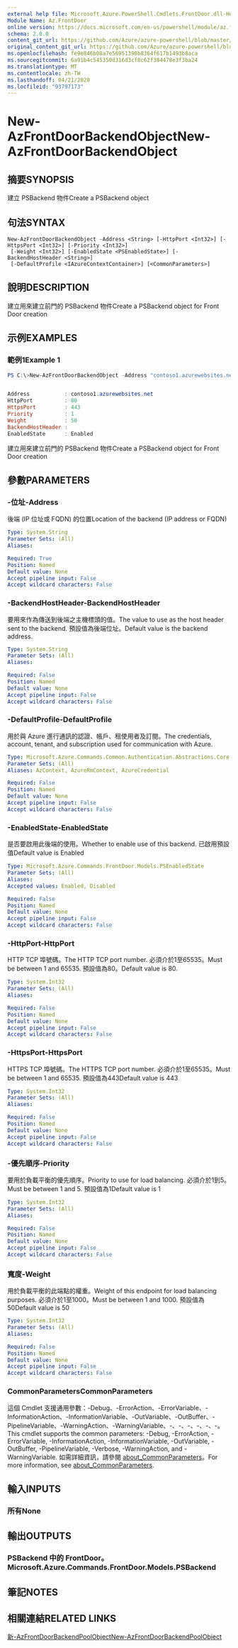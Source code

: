 ```yaml
---
external help file: Microsoft.Azure.PowerShell.Cmdlets.FrontDoor.dll-Help.xml
Module Name: Az.FrontDoor
online version: https://docs.microsoft.com/en-us/powershell/module/az.frontdoor/new-azfrontdoorbackendobject
schema: 2.0.0
content_git_url: https://github.com/Azure/azure-powershell/blob/master/src/FrontDoor/FrontDoor/help/New-AzFrontDoorBackendObject.md
original_content_git_url: https://github.com/Azure/azure-powershell/blob/master/src/FrontDoor/FrontDoor/help/New-AzFrontDoorBackendObject.md
ms.openlocfilehash: fe9e846b08a7e56951390b8364f617b1493b8aca
ms.sourcegitcommit: 6a91b4c545350d316d3cf8c62f384478e3f3ba24
ms.translationtype: MT
ms.contentlocale: zh-TW
ms.lasthandoff: 04/21/2020
ms.locfileid: "93797173"
---
```

# <span data-ttu-id="c4568-101">New-AzFrontDoorBackendObject</span><span class="sxs-lookup"><span data-stu-id="c4568-101">New-AzFrontDoorBackendObject</span></span>

## <span data-ttu-id="c4568-102">摘要</span><span class="sxs-lookup"><span data-stu-id="c4568-102">SYNOPSIS</span></span>
<span data-ttu-id="c4568-103">建立 PSBackend 物件</span><span class="sxs-lookup"><span data-stu-id="c4568-103">Create a PSBackend object</span></span>

## <span data-ttu-id="c4568-104">句法</span><span class="sxs-lookup"><span data-stu-id="c4568-104">SYNTAX</span></span>

```
New-AzFrontDoorBackendObject -Address <String> [-HttpPort <Int32>] [-HttpsPort <Int32>] [-Priority <Int32>]
 [-Weight <Int32>] [-EnabledState <PSEnabledState>] [-BackendHostHeader <String>]
 [-DefaultProfile <IAzureContextContainer>] [<CommonParameters>]
```

## <span data-ttu-id="c4568-105">說明</span><span class="sxs-lookup"><span data-stu-id="c4568-105">DESCRIPTION</span></span>
<span data-ttu-id="c4568-106">建立用來建立前門的 PSBackend 物件</span><span class="sxs-lookup"><span data-stu-id="c4568-106">Create a PSBackend object for Front Door creation</span></span>

## <span data-ttu-id="c4568-107">示例</span><span class="sxs-lookup"><span data-stu-id="c4568-107">EXAMPLES</span></span>

### <span data-ttu-id="c4568-108">範例1</span><span class="sxs-lookup"><span data-stu-id="c4568-108">Example 1</span></span>
```powershell
PS C:\>New-AzFrontDoorBackendObject -Address "contoso1.azurewebsites.net"


Address           : contoso1.azurewebsites.net
HttpPort          : 80
HttpsPort         : 443
Priority          : 1
Weight            : 50
BackendHostHeader :
EnabledState      : Enabled
```

<span data-ttu-id="c4568-109">建立用來建立前門的 PSBackend 物件</span><span class="sxs-lookup"><span data-stu-id="c4568-109">Create a PSBackend object for Front Door creation</span></span>

## <span data-ttu-id="c4568-110">參數</span><span class="sxs-lookup"><span data-stu-id="c4568-110">PARAMETERS</span></span>

### <span data-ttu-id="c4568-111">-位址</span><span class="sxs-lookup"><span data-stu-id="c4568-111">-Address</span></span>
<span data-ttu-id="c4568-112">後端 (IP 位址或 FQDN) 的位置</span><span class="sxs-lookup"><span data-stu-id="c4568-112">Location of the backend (IP address or FQDN)</span></span>

```yaml
Type: System.String
Parameter Sets: (All)
Aliases:

Required: True
Position: Named
Default value: None
Accept pipeline input: False
Accept wildcard characters: False
```

### <span data-ttu-id="c4568-113">-BackendHostHeader</span><span class="sxs-lookup"><span data-stu-id="c4568-113">-BackendHostHeader</span></span>
<span data-ttu-id="c4568-114">要用來作為傳送到後端之主機標頭的值。</span><span class="sxs-lookup"><span data-stu-id="c4568-114">The value to use as the host header sent to the backend.</span></span> <span data-ttu-id="c4568-115">預設值為後端位址。</span><span class="sxs-lookup"><span data-stu-id="c4568-115">Default value is the backend address.</span></span>

```yaml
Type: System.String
Parameter Sets: (All)
Aliases:

Required: False
Position: Named
Default value: None
Accept pipeline input: False
Accept wildcard characters: False
```

### <span data-ttu-id="c4568-116">-DefaultProfile</span><span class="sxs-lookup"><span data-stu-id="c4568-116">-DefaultProfile</span></span>
<span data-ttu-id="c4568-117">用於與 Azure 進行通訊的認證、帳戶、租使用者及訂閱。</span><span class="sxs-lookup"><span data-stu-id="c4568-117">The credentials, account, tenant, and subscription used for communication with Azure.</span></span>

```yaml
Type: Microsoft.Azure.Commands.Common.Authentication.Abstractions.Core.IAzureContextContainer
Parameter Sets: (All)
Aliases: AzContext, AzureRmContext, AzureCredential

Required: False
Position: Named
Default value: None
Accept pipeline input: False
Accept wildcard characters: False
```

### <span data-ttu-id="c4568-118">-EnabledState</span><span class="sxs-lookup"><span data-stu-id="c4568-118">-EnabledState</span></span>
<span data-ttu-id="c4568-119">是否要啟用此後端的使用。</span><span class="sxs-lookup"><span data-stu-id="c4568-119">Whether to enable use of this backend.</span></span> <span data-ttu-id="c4568-120">已啟用預設值</span><span class="sxs-lookup"><span data-stu-id="c4568-120">Default value is Enabled</span></span>

```yaml
Type: Microsoft.Azure.Commands.FrontDoor.Models.PSEnabledState
Parameter Sets: (All)
Aliases:
Accepted values: Enabled, Disabled

Required: False
Position: Named
Default value: None
Accept pipeline input: False
Accept wildcard characters: False
```

### <span data-ttu-id="c4568-121">-HttpPort</span><span class="sxs-lookup"><span data-stu-id="c4568-121">-HttpPort</span></span>
<span data-ttu-id="c4568-122">HTTP TCP 埠號碼。</span><span class="sxs-lookup"><span data-stu-id="c4568-122">The HTTP TCP port number.</span></span>
<span data-ttu-id="c4568-123">必須介於1至65535。</span><span class="sxs-lookup"><span data-stu-id="c4568-123">Must be between 1 and 65535.</span></span>
<span data-ttu-id="c4568-124">預設值為80。</span><span class="sxs-lookup"><span data-stu-id="c4568-124">Default value is 80.</span></span>

```yaml
Type: System.Int32
Parameter Sets: (All)
Aliases:

Required: False
Position: Named
Default value: None
Accept pipeline input: False
Accept wildcard characters: False
```

### <span data-ttu-id="c4568-125">-HttpsPort</span><span class="sxs-lookup"><span data-stu-id="c4568-125">-HttpsPort</span></span>
<span data-ttu-id="c4568-126">HTTPS TCP 埠號碼。</span><span class="sxs-lookup"><span data-stu-id="c4568-126">The HTTPS TCP port number.</span></span>
<span data-ttu-id="c4568-127">必須介於1至65535。</span><span class="sxs-lookup"><span data-stu-id="c4568-127">Must be between 1 and 65535.</span></span>
<span data-ttu-id="c4568-128">預設值為443</span><span class="sxs-lookup"><span data-stu-id="c4568-128">Default value is 443</span></span>

```yaml
Type: System.Int32
Parameter Sets: (All)
Aliases:

Required: False
Position: Named
Default value: None
Accept pipeline input: False
Accept wildcard characters: False
```

### <span data-ttu-id="c4568-129">-優先順序</span><span class="sxs-lookup"><span data-stu-id="c4568-129">-Priority</span></span>
<span data-ttu-id="c4568-130">要用於負載平衡的優先順序。</span><span class="sxs-lookup"><span data-stu-id="c4568-130">Priority to use for load balancing.</span></span>
<span data-ttu-id="c4568-131">必須介於1到5。</span><span class="sxs-lookup"><span data-stu-id="c4568-131">Must be between 1 and 5.</span></span>
<span data-ttu-id="c4568-132">預設值為1</span><span class="sxs-lookup"><span data-stu-id="c4568-132">Default value is 1</span></span>

```yaml
Type: System.Int32
Parameter Sets: (All)
Aliases:

Required: False
Position: Named
Default value: None
Accept pipeline input: False
Accept wildcard characters: False
```

### <span data-ttu-id="c4568-133">寬度</span><span class="sxs-lookup"><span data-stu-id="c4568-133">-Weight</span></span>
<span data-ttu-id="c4568-134">用於負載平衡的此端點的權重。</span><span class="sxs-lookup"><span data-stu-id="c4568-134">Weight of this endpoint for load balancing purposes.</span></span>
<span data-ttu-id="c4568-135">必須介於1至1000。</span><span class="sxs-lookup"><span data-stu-id="c4568-135">Must be between 1 and 1000.</span></span>
<span data-ttu-id="c4568-136">預設值為50</span><span class="sxs-lookup"><span data-stu-id="c4568-136">Default value is 50</span></span>

```yaml
Type: System.Int32
Parameter Sets: (All)
Aliases:

Required: False
Position: Named
Default value: None
Accept pipeline input: False
Accept wildcard characters: False
```

### <span data-ttu-id="c4568-137">CommonParameters</span><span class="sxs-lookup"><span data-stu-id="c4568-137">CommonParameters</span></span>
<span data-ttu-id="c4568-138">這個 Cmdlet 支援通用參數：-Debug、-ErrorAction、-ErrorVariable、-InformationAction、-InformationVariable、-OutVariable、-OutBuffer、-PipelineVariable、-WarningAction、-WarningVariable、-、-、-、-、-、-。</span><span class="sxs-lookup"><span data-stu-id="c4568-138">This cmdlet supports the common parameters: -Debug, -ErrorAction, -ErrorVariable, -InformationAction, -InformationVariable, -OutVariable, -OutBuffer, -PipelineVariable, -Verbose, -WarningAction, and -WarningVariable.</span></span> <span data-ttu-id="c4568-139">如需詳細資訊，請參閱 [about_CommonParameters](http://go.microsoft.com/fwlink/?LinkID=113216)。</span><span class="sxs-lookup"><span data-stu-id="c4568-139">For more information, see [about_CommonParameters](http://go.microsoft.com/fwlink/?LinkID=113216).</span></span>

## <span data-ttu-id="c4568-140">輸入</span><span class="sxs-lookup"><span data-stu-id="c4568-140">INPUTS</span></span>

### <span data-ttu-id="c4568-141">所有</span><span class="sxs-lookup"><span data-stu-id="c4568-141">None</span></span>

## <span data-ttu-id="c4568-142">輸出</span><span class="sxs-lookup"><span data-stu-id="c4568-142">OUTPUTS</span></span>

### <span data-ttu-id="c4568-143">PSBackend 中的 FrontDoor。</span><span class="sxs-lookup"><span data-stu-id="c4568-143">Microsoft.Azure.Commands.FrontDoor.Models.PSBackend</span></span>

## <span data-ttu-id="c4568-144">筆記</span><span class="sxs-lookup"><span data-stu-id="c4568-144">NOTES</span></span>

## <span data-ttu-id="c4568-145">相關連結</span><span class="sxs-lookup"><span data-stu-id="c4568-145">RELATED LINKS</span></span>

[<span data-ttu-id="c4568-146">新-AzFrontDoorBackendPoolObject</span><span class="sxs-lookup"><span data-stu-id="c4568-146">New-AzFrontDoorBackendPoolObject</span></span>](./New-AzFrontDoorBackendPoolObject.md)
